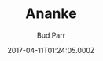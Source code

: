 ---
title: Ananke
github: https://github.com/theNewDynamic/gohugo-theme-ananke
demo: https://gohugo-ananke-theme-demo.netlify.com/
author: Bud Parr
thumbnail: themes/hugo-gohugo-theme-ananke.jpg
ssg:
  - Hugo
cms:
  - Markdown
date: 2017-04-11T01:24:05.000Z
description: 'Ananke: A theme for Hugo Sites'
draft: false
publish_date: '2017-04-11T01:24:05Z'
update_date: '2022-09-07T12:36:32Z'
github_star: 792
github_fork: 869
---
